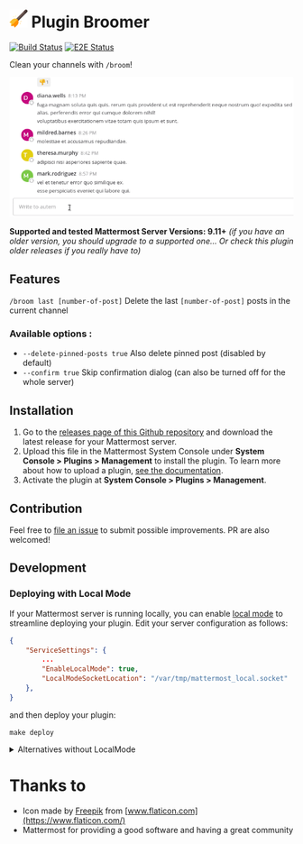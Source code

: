 # <img src="./assets/broom.svg" height="32" alt="Broom logo"> Plugin Broomer

[![Build Status](https://github.com/nathanaelhoun/mattermost-plugin-broom/actions/workflows/ci.yml/badge.svg)](https://github.com/nathanaelhoun/mattermost-plugin-broom/actions/workflows/ci.yml)
[![E2E Status](https://github.com/nathanaelhoun/mattermost-plugin-broom/actions/workflows/e2e.yml/badge.svg)](https://github.com/nathanaelhoun/mattermost-plugin-broom/actions/workflows/e2e.yml)

Clean your channels with `/broom`!

![Plugin screenshot](./.github/screenshot.gif)

**Supported and tested Mattermost Server Versions: 9.11+** _(if you have an older version, you should upgrade to a supported one… Or check this plugin older releases if you really have to)_

## Features

`/broom last [number-of-post]` Delete the last `[number-of-post]` posts in the current channel

### Available options :

-   `--delete-pinned-posts true` Also delete pinned post (disabled by default)
-   `--confirm true` Skip confirmation dialog (can also be turned off for the whole server)

## Installation

1. Go to the [releases page of this Github repository](https://github.com/nathanaelhoun/mattermost-plugin-broomer/releases) and download the latest release for your Mattermost server.
2. Upload this file in the Mattermost System Console under **System Console > Plugins > Management** to install the plugin. To learn more about how to upload a plugin, [see the documentation](https://docs.mattermost.com/administration/plugins.html#plugin-uploads).
3. Activate the plugin at **System Console > Plugins > Management**.

## Contribution

Feel free to [file an issue](https://github.com/nathanaelhoun/mattermost-plugin-broomer/issues/new/choose) to submit possible improvements. PR are also welcomed!

## Development
### Deploying with Local Mode

If your Mattermost server is running locally, you can enable [local mode](https://docs.mattermost.com/administration/mmctl-cli-tool.html#local-mode) to streamline deploying your plugin. Edit your server configuration as follows:

```json
{
    "ServiceSettings": {
        ...
        "EnableLocalMode": true,
        "LocalModeSocketLocation": "/var/tmp/mattermost_local.socket"
    },
}
```

and then deploy your plugin:
```
make deploy
```

<details>
<summary>
    Alternatives without LocalMode
</summary>
To avoid having to manually install your plugin, build and deploy your plugin with login credentials:

```
export MM_SERVICESETTINGS_SITEURL=http://localhost:8065
export MM_ADMIN_USERNAME=admin
export MM_ADMIN_PASSWORD=password
make deploy
```

or with a [personal access token](https://docs.mattermost.com/developer/personal-access-tokens.html):
```bash
export MM_SERVICESETTINGS_SITEURL=http://localhost:8065
export MM_ADMIN_TOKEN=j44acwd8obn78cdcx7koid4jkr
make deploy
```

</details>

# Thanks to

-   Icon made by [Freepik](https://www.flaticon.com/authors/freepik) from [www.flaticon.com](https://www.flaticon.com/)
-   Mattermost for providing a good software and having a great community
